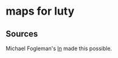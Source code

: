 # maps for luty

## Sources
Michael Fogleman's [ln](https://github.com/fogleman/ln) made this possible.
